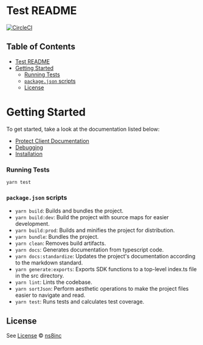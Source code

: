 # Test README

[![CircleCI](https://circleci.com/gh/ns8inc/protect-sdk-client.svg?style=svg&circle-token=91f2dda1fe4873ce83070a4dfa42edf0d3f20328)](https://app.circleci.com/pipelines/github/ns8inc/protect-sdk-client)

## Table of Contents

- [Test README](#test-readme)
- [Getting Started](#getting-started)
  - [Running Tests](#running-tests)
  - [`package.json` scripts](#packagejson-scripts)
  - [License](#license)

# Getting Started

To get started, take a look at the documentation listed below:

- [Protect Client Documentation](docs/client.md)
- [Debugging](docs/debugging.md)
- [Installation](docs/installation.md)

### Running Tests

`yarn test`

### `package.json` scripts

- `yarn build`: Builds and bundles the project.
- `yarn build:dev`: Build the project with source maps for easier development.
- `yarn build:prod`: Builds and minifies the project for distribution.
- `yarn bundle`: Bundles the project.
- `yarn clean`: Removes build artifacts.
- `yarn docs`: Generates documentation from typescript code.
- `yarn docs:standardize`: Updates the project's documentation according to the markdown standard.
- `yarn generate:exports`: Exports SDK functions to a top-level index.ts file in the src directory.
- `yarn lint`: Lints the codebase.
- `yarn sortJson`: Perform aesthetic operations to make the project files easier to navigate and read.
- `yarn test`: Runs tests and calculates test coverage.

## License

See [License](./LICENSE)
© [ns8inc](https://ns8.com)
